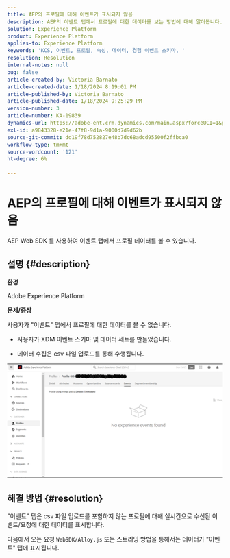 ```yaml
---
title: AEP의 프로필에 대해 이벤트가 표시되지 않음
description: AEP의 이벤트 탭에서 프로필에 대한 데이터를 보는 방법에 대해 알아봅니다.
solution: Experience Platform
product: Experience Platform
applies-to: Experience Platform
keywords: 'KCS, 이벤트, 프로필, 속성, 데이터, 경험 이벤트 스키마, '
resolution: Resolution
internal-notes: null
bug: false
article-created-by: Victoria Barnato
article-created-date: 1/18/2024 8:19:01 PM
article-published-by: Victoria Barnato
article-published-date: 1/18/2024 9:25:29 PM
version-number: 3
article-number: KA-19839
dynamics-url: https://adobe-ent.crm.dynamics.com/main.aspx?forceUCI=1&pagetype=entityrecord&etn=knowledgearticle&id=480094ce-3eb6-ee11-a569-6045bd006b25
exl-id: a9843328-e21e-47f8-9d1a-9000d7d9d62b
source-git-commit: dd19f78d752827e48b7dc68adcd95500f2ffbca0
workflow-type: tm+mt
source-wordcount: '121'
ht-degree: 6%

---
```


# AEP의 프로필에 대해 이벤트가 표시되지 않음


AEP Web SDK 를 사용하여 이벤트 탭에서 프로필 데이터를 볼 수 있습니다.



## 설명 {#description}


<b>환경</b>

Adobe Experience Platform

<b>문제/증상</b>

사용자가 &quot;이벤트&quot; 탭에서 프로필에 대한 데이터를 볼 수 없습니다.



- 사용자가 XDM 이벤트 스키마 및 데이터 세트를 만들었습니다.

- 데이터 수집은 csv 파일 업로드를 통해 수행됩니다.



![](assets/___490094ce-3eb6-ee11-a569-6045bd006b25___.png)


## 해결 방법 {#resolution}


&quot;이벤트&quot; 탭은 csv 파일 업로드를 포함하지 않는 프로필에 대해 실시간으로 수신된 이벤트/요청에 대한 데이터를 표시합니다.

다음에서 오는 요청 `WebSDK/Alloy.js` 또는 스트리밍 방법을 통해서는 데이터가 &quot;이벤트&quot; 탭에 표시됩니다.
